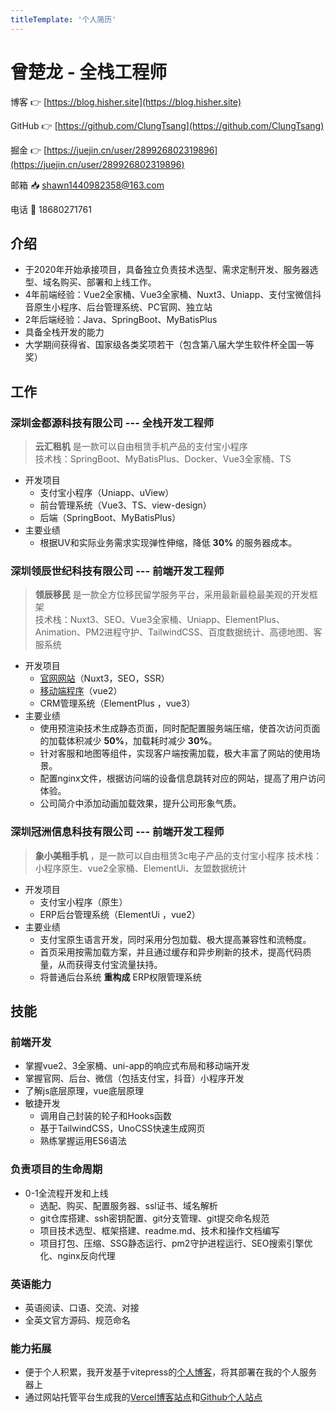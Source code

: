 ```yaml
---
titleTemplate: '个人简历'
---
```

# 曾楚龙 - 全栈工程师

博客 👉 [https://blog.hisher.site](https://blog.hisher.site)

GitHub 👉 [https://github.com/ClungTsang](https://github.com/ClungTsang)

掘金 👉 [https://juejin.cn/user/289926802319896](https://juejin.cn/user/289926802319896) 

邮箱 📥 [shawn1440982358@163.com](mailto:shawn1440982358@163.com)

电话 📱 18680271761

## 介绍
- 于2020年开始承接项目，具备独立负责技术选型、需求定制开发、服务器选型、域名购买、部署和上线工作。
- 4年前端经验：Vue2全家桶、Vue3全家桶、Nuxt3、Uniapp、支付宝微信抖音原生小程序、后台管理系统、PC官网、独立站
- 2年后端经验：Java、SpringBoot、MyBatisPlus
- 具备全栈开发的能力
- 大学期间获得省、国家级各类奖项若干（包含第八届大学生软件杯全国一等奖）
  

## 工作

### 深圳金都源科技有限公司 --- 全栈开发工程师
> **云汇租机** 是一款可以自由租赁手机产品的支付宝小程序  
> 技术栈：SpringBoot、MyBatisPlus、Docker、Vue3全家桶、TS
- 开发项目
  - 支付宝小程序（Uniapp、uView） 
  - 前台管理系统（Vue3、TS、view-design）
  - 后端（SpringBoot、MyBatisPlus）
- 主要业绩
  - 根据UV和实际业务需求实现弹性伸缩，降低 **30%** 的服务器成本。

### 深圳领辰世纪科技有限公司 --- 前端开发工程师
> **领辰移民** 是一款全方位移民留学服务平台，采用最新最稳最美观的开发框架  
>技术栈：Nuxt3、SEO、Vue3全家桶、Uniapp、ElementPlus、Animation、PM2进程守护、TailwindCSS、百度数据统计、高德地图、客服系统
- 开发项目
  - [官网网站](https://lc.plus)（Nuxt3，SEO，SSR）
  - [移动端程序](https://m.lc.plus)（vue2） 
  - CRM管理系统（ElementPlus ，vue3）
- 主要业绩
  - 使用预渲染技术生成静态页面，同时配配置服务端压缩，使首次访问页面的加载体积减少 **50%**，加载耗时减少 **30%**。
  - 针对客服和地图等组件，实现客户端按需加载，极大丰富了网站的使用场景。
  - 配置nginx文件，根据访问端的设备信息跳转对应的网站，提高了用户访问体验。
  - 公司简介中添加动画加载效果，提升公司形象气质。

### 深圳冠洲信息科技有限公司 --- 前端开发工程师
> **象小美租手机** ，是一款可以自由租赁3c电子产品的支付宝小程序
>技术栈：小程序原生、vue2全家桶、ElementUi、友盟数据统计
- 开发项目
  - 支付宝小程序（原生） 
  - ERP后台管理系统（ElementUi ，vue2）
- 主要业绩
  - 支付宝原生语言开发，同时采用分包加载、极大提高兼容性和流畅度。
  - 首页采用按需加载方案，并且通过缓存和异步刷新的技术，提高代码质量，从而获得支付宝流量扶持。
  - 将普通后台系统 **重构成** ERP权限管理系统


## 技能
### 前端开发
- 掌握vue2、3全家桶、uni-app的响应式布局和移动端开发
- 掌握官网、后台、微信（包括支付宝，抖音）小程序开发
- 了解js底层原理，vue底层原理
- 敏捷开发
  - 调用自己封装的轮子和Hooks函数
  - 基于TailwindCSS，UnoCSS快速生成网页
  - 熟练掌握运用ES6语法
### 负责项目的生命周期
- 0-1全流程开发和上线
  - 选配、购买、配置服务器、ssl证书、域名解析
  - git仓库搭建、ssh密钥配置、git分支管理、git提交命名规范
  - 项目技术选型、框架搭建、readme.md、技术和操作文档编写
  - 项目打包、压缩、SSG静态运行、pm2守护进程运行、SEO搜索引擎优化、nginx反向代理
### 英语能力
- 英语阅读、口语、交流、对接
- 全英文官方源码、规范命名
### 能力拓展
- 便于个人积累，我开发基于vitepress的[个人博客](https://blog.hisher.site)，将其部署在我的个人服务器上
- 通过网站托管平台生成我的[Vercel博客站点](https://clung-tsang-github-io.vercel.app/)和[Github个人站点](https://clungtsang.github.io/)
